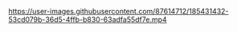 
https://user-images.githubusercontent.com/87614712/185431432-53cd079b-36d5-4ffb-b830-63adfa55df7e.mp4

